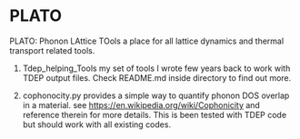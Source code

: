 # PLATO
PLATO: Phonon LAttice TOols a place for all lattice dynamics and thermal transport related tools.

1. Tdep_helping_Tools my set of tools I wrote few years back to work with TDEP output files. Check README.md inside directory to find out more.
 

2. cophonocity.py provides a simple way to quantify phonon DOS overlap in a material. see https://en.wikipedia.org/wiki/Cophonicity and reference therein for more details. This is been tested with TDEP code but should work with all existing codes. 

